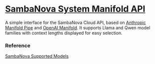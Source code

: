 # [SambaNova System Manifold API](https://openwebui.com/f/fabiofalopes/sambanova/)

A simple interface for the SambaNova Cloud API, based on [Anthropic Manifold Pipe](https://openwebui.com/f/justinrahb/anthropic) and [OpenAI Manifold](https://openwebui.com/f/hub/openai_manifold). It supports Llama and Qwen model families with context lengths displayed for easy selection.

### Reference
[SambaNova Supported Models](https://community.sambanova.ai/t/supported-models/193)


